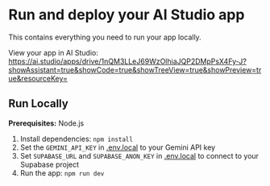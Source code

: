 # Run and deploy your AI Studio app

This contains everything you need to run your app locally.

View your app in AI Studio: https://ai.studio/apps/drive/1nQM3LLeJ69WzOlhiaJQP2DMpPsX4Fy-J?showAssistant=true&showCode=true&showTreeView=true&showPreview=true&resourceKey=

## Run Locally

**Prerequisites:**  Node.js


1. Install dependencies:
   `npm install`
2. Set the `GEMINI_API_KEY` in [.env.local](.env.local) to your Gemini API key
3. Set `SUPABASE_URL` and `SUPABASE_ANON_KEY` in [.env.local](.env.local) to connect to your Supabase project
4. Run the app:
   `npm run dev`
